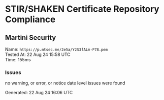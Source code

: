# STIR/SHAKEN Certificate Repository Compliance

## Martini Security

Name: `https://p.mtsec.me/2e5a/Y2S3fALm-P78.pem`\
Tested At: 22 Aug 24 15:58 UTC\
Time: 155ms

### Issues

no warning, or error, or notice date level issues were found

Generated: 22 Aug 24 16:06 UTC